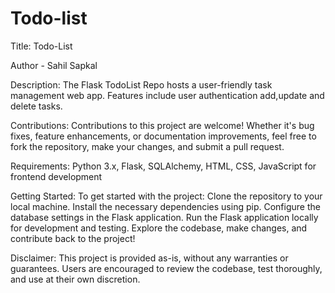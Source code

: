 # Todo-list
Title: Todo-List

Author - Sahil Sapkal

Description:
The Flask TodoList Repo hosts a user-friendly task management web app. Features include user authentication add,update and delete tasks.

Contributions:
Contributions to this project are welcome! Whether it's bug fixes, feature enhancements, or documentation improvements, feel free to fork the repository, make your changes, and submit a pull request.

Requirements:
Python 3.x,
Flask,
SQLAlchemy,
HTML, CSS, JavaScript for frontend development

Getting Started:
To get started with the project:
Clone the repository to your local machine.
Install the necessary dependencies using pip.
Configure the database settings in the Flask application.
Run the Flask application locally for development and testing.
Explore the codebase, make changes, and contribute back to the project!

Disclaimer:
This project is provided as-is, without any warranties or guarantees. Users are encouraged to review the codebase, test thoroughly, and use at their own discretion.





